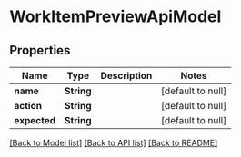 # WorkItemPreviewApiModel
## Properties

| Name | Type | Description | Notes |
|------------ | ------------- | ------------- | -------------|
| **name** | **String** |  | [default to null] |
| **action** | **String** |  | [default to null] |
| **expected** | **String** |  | [default to null] |

[[Back to Model list]](../README.md#documentation-for-models) [[Back to API list]](../README.md#documentation-for-api-endpoints) [[Back to README]](../README.md)

